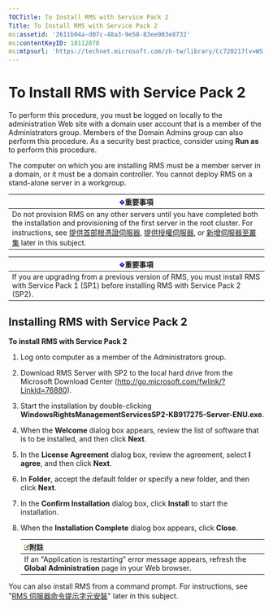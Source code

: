 ```yaml
---
TOCTitle: To Install RMS with Service Pack 2
Title: To Install RMS with Service Pack 2
ms:assetid: '2611b04a-d07c-48a3-9e58-83ee983e8732'
ms:contentKeyID: 18112870
ms:mtpsurl: 'https://technet.microsoft.com/zh-tw/library/Cc720217(v=WS.10)'
---
```


To Install RMS with Service Pack 2
==================================

To perform this procedure, you must be logged on locally to the administration Web site with a domain user account that is a member of the Administrators group. Members of the Domain Admins group can also perform this procedure. As a security best practice, consider using **Run as** to perform this procedure.

The computer on which you are installing RMS must be a member server in a domain, or it must be a domain controller. You cannot deploy RMS on a stand-alone server in a workgroup.

| ![](images/Cc720217.Important(WS.10).gif)重要事項                                                                                                                                                                                                                                                                                                                                                                                              |
|-----------------------------------------------------------------------------------------------------------------------------------------------------------------------------------------------------------------------------------------------------------------------------------------------------------------------------------------------------------------------------------------------------------------------------------------------------------------------------|
| Do not provision RMS on any other servers until you have completed both the installation and provisioning of the first server in the root cluster. For instructions, see [提供首部根憑證伺服器](https://technet.microsoft.com/debc42f3-74ff-4c99-b7a4-4921fccdabc2), [提供授權伺服器](https://technet.microsoft.com/4d67b898-0ba9-4eef-ab7d-ee0ca55a688e), or [新增伺服器至叢集](https://technet.microsoft.com/db635238-5528-4bec-9cc6-8244e2b3d733) later in this subject. |

| ![](images/Cc720217.Important(WS.10).gif)重要事項                                                                       |
|------------------------------------------------------------------------------------------------------------------------------------------------------|
| If you are upgrading from a previous version of RMS, you must install RMS with Service Pack 1 (SP1) before installing RMS with Service Pack 2 (SP2). |

Installing RMS with Service Pack 2
----------------------------------

**To install RMS with Service Pack 2**
1.  Log onto computer as a member of the Administrators group.

2.  Download RMS Server with SP2 to the local hard drive from the Microsoft Download Center (http://go.microsoft.com/fwlink/?LinkId=76880).

3.  Start the installation by double-clicking **WindowsRightsManagementServicesSP2-KB917275-Server-ENU.exe**.

4.  When the **Welcome** dialog box appears, review the list of software that is to be installed, and then click **Next**.

5.  In the **License Agreement** dialog box, review the agreement, select **I agree**, and then click **Next**.

6.  In **Folder**, accept the default folder or specify a new folder, and then click **Next**.

7.  In the **Confirm Installation** dialog box, click **Install** to start the installation.

8.  When the **Installation Complete** dialog box appears, click **Close**.

    | ![](images/Cc720217.note(WS.10).gif)附註                                                    |
    |--------------------------------------------------------------------------------------------------------------------------|
    | If an "Application is restarting" error message appears, refresh the **Global Administration** page in your Web browser. |

You can also install RMS from a command prompt. For instructions, see "[RMS 伺服器命令提示字元安裝](https://technet.microsoft.com/b55b1e2a-dd14-4168-a37f-9cdedbec660b)" later in this subject.
